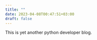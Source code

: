 ```yaml
---
title: ""
date: 2023-04-08T00:47:51+03:00
draft: false
---
```

This is yet another python developer blog. 
